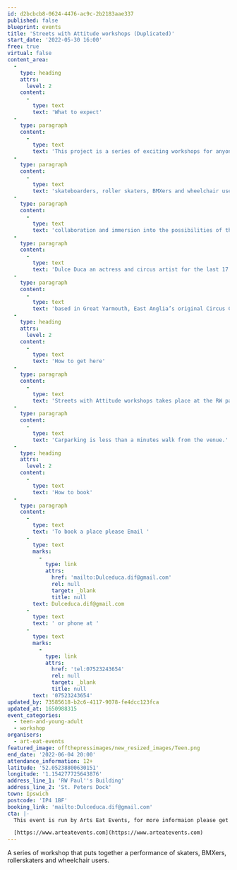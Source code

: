 ```yaml
---
id: d2bcbcb8-0624-4476-ac9c-2b2183aae337
published: false
blueprint: events
title: 'Streets with Attitude workshops (Duplicated)'
start_date: '2022-05-30 16:00'
free: true
virtual: false
content_area:
  -
    type: heading
    attrs:
      level: 2
    content:
      -
        type: text
        text: 'What to expect'
  -
    type: paragraph
    content:
      -
        type: text
        text: 'This project is a series of exciting workshops for anyone on wheels;'
  -
    type: paragraph
    content:
      -
        type: text
        text: 'skateboarders, roller skaters, BMXers and wheelchair users. This is an opportunity for creative'
  -
    type: paragraph
    content:
      -
        type: text
        text: 'collaboration and immersion into the possibilities of the world on wheels. This project is led by'
  -
    type: paragraph
    content:
      -
        type: text
        text: 'Dulce Duca an actress and circus artist for the last 17 years, originally from Portugal, she is'
  -
    type: paragraph
    content:
      -
        type: text
        text: 'based in Great Yarmouth, East Anglia’s original Circus Capital.'
  -
    type: heading
    attrs:
      level: 2
    content:
      -
        type: text
        text: 'How to get here'
  -
    type: paragraph
    content:
      -
        type: text
        text: 'Streets with Attitude workshops takes place at the RW paul building at St Peter''s Dock'
  -
    type: paragraph
    content:
      -
        type: text
        text: 'Carparking is less than a minutes walk from the venue.'
  -
    type: heading
    attrs:
      level: 2
    content:
      -
        type: text
        text: 'How to book'
  -
    type: paragraph
    content:
      -
        type: text
        text: 'To book a place please Email '
      -
        type: text
        marks:
          -
            type: link
            attrs:
              href: 'mailto:Dulceduca.dif@gmail.com'
              rel: null
              target: _blank
              title: null
        text: Dulceduca.dif@gmail.com
      -
        type: text
        text: ' or phone at '
      -
        type: text
        marks:
          -
            type: link
            attrs:
              href: 'tel:07523243654'
              rel: null
              target: _blank
              title: null
        text: '07523243654'
updated_by: 73585618-b2c6-4117-9078-fe4dcc123fca
updated_at: 1650988315
event_categories:
  - teen-and-young-adult
  - workshop
organisers:
  - art-eat-events
featured_image: offthepressimages/new_resized_images/Teen.png
end_date: '2022-06-04 20:00'
attendance_information: 12+
latitude: '52.05238800630151'
longitude: '1.154277725643876'
address_line_1: 'RW Paul''s Building'
address_line_2: 'St. Peters Dock'
town: Ipswich
postcode: 'IP4 1BF'
booking_link: 'mailto:Dulceduca.dif@gmail.com'
cta: |-
  This event is run by Arts Eat Events, for more informaion please get in touch via:

  [https://www.arteatevents.com](https://www.arteatevents.com)
---
```

A series of workshop that puts together a performance of skaters, BMXers, rollerskaters and wheelchair users.